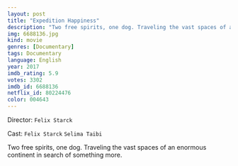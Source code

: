 ```yaml
---
layout: post
title: "Expedition Happiness"
description: "Two free spirits, one dog. Traveling the vast spaces of an enormous continent in search of something more..."
img: 6688136.jpg
kind: movie
genres: [Documentary]
tags: Documentary 
language: English
year: 2017
imdb_rating: 5.9
votes: 3302
imdb_id: 6688136
netflix_id: 80224476
color: 004643
---
```

Director: `Felix Starck`  

Cast: `Felix Starck` `Selima Taibi` 

Two free spirits, one dog. Traveling the vast spaces of an enormous continent in search of something more.